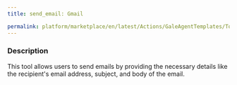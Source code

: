 ```yaml
---
title: send_email: Gmail

permalink: platform/marketplace/en/latest/Actions/GaleAgentTemplates/Tool_041
---
```

### Description


This tool allows users to send emails by providing the necessary details like the recipient's email address, subject, and body of the email.